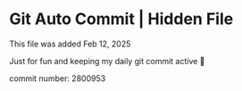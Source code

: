# Git Auto Commit | Hidden File

This file was added Feb 12, 2025

Just for fun and keeping my daily git commit active 🤪

commit number: 2800953
